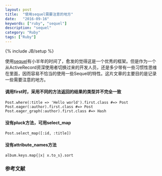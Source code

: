 ```yaml
---
layout: post
title:  "使用sequel需要注意的地方"
date:   "2016-09-16"
keywords: ["ruby", "sequel"]
description: "sequel"
category: "Ruby"
tags: ["Ruby"]
---
```

{% include JB/setup %}

使用[sequel](https://github.com/jeremyevans/sequel)有小半年的时间了，愈发的觉得这是一个优秀的框架。但是作为一个从ActiveRecord资深使用者切换过来的开发人员，还是多少带有一些习惯性思维在里面，因而容易不恰当的使用一些Sequel的特性。这片文章的主要目的是记录一些需要注意的地方。

#### 调用first时，采用不同的方法返回的结果的类型并不完全一致

```
Post.where(:title => 'Hello world').first.class #=> Post
Post.eager(:author).first.class #=> Post
Post.eager_graph(:author).first.class #=> Hash
```

#### 没有pluck方法，可用select_map

```
Post.select_map([:id, :title])
```

#### 没有attribute_names方法

```
album.keys.map{|x| x.to_s}.sort
```

###  参考文献

